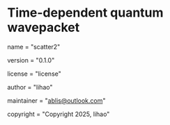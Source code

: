 # Time-dependent quantum wavepacket

name = "scatter2"

version = "0.1.0"

license = "license"

author = "lihao"

maintainer = "ablis@outlook.com"

copyright = "Copyright 2025, lihao"

